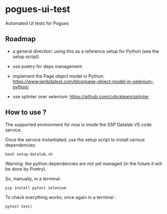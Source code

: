 # pogues-ui-test

Automated UI tests for Pogues

## Roadmap

- a general direction: using this as a reference setup for Python (see the setup script)

- use poetry for deps management
- implement the Page object model in Python: https://www.lambdatest.com/blog/page-object-model-in-selenium-python/
- use splinter over selenium: https://github.com/cobrateam/splinter


## How to use ?

The supported environment for now is inside the SSP Datalab VS code service.

Once the service instantiated, use the setup script to install various dependencies:

```
bash setup-datalab.sh
```

Warning: the python dependencies are not yet managed (in the future it will be done by Poetry).

So, manually, in a terminal:

```
pip install pytest selenium
```

To check everything works, once again in a terminal :

```
pytest test/
```
